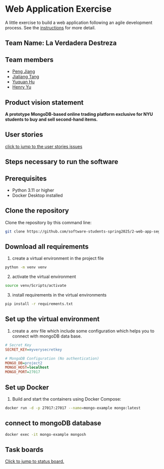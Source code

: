 # Web Application Exercise

A little exercise to build a web application following an agile development process. See the [instructions](instructions.md) for more detail.

## Team Name: La Verdadera Destreza

## Team members

- [Peng Jiang](https://github.com/PengJiang-Victor)
- [Jialiang Tang](https://github.com/JialiangTang1)
- [Yuquan Hu](https://github.com/N-A-E-S)
- [Henry Yu](https://github.com/ky2389)

## Product vision statement

**A prototype MongoDB-based online trading platform exclusive for NYU students to buy and sell second-hand items.**

## User stories

[click to jump to the user stories issues](https://github.com/software-students-spring2025/2-web-app-la-verdadera-destreza/issues)

## Steps necessary to run the software

## Prerequisites
- Python 3.11 or higher
- Docker Desktop installed

## Clone the repository
Clone the repository by this command line:

```sh
git clone https://github.com/software-students-spring2025/2-web-app-segfaultsquad.git <your_dirname>
```

## Download all requirements
1. create a virtual environment in the project file
```sh
python -m venv venv
```
2. activate the virtual environment
```sh
source venv/Scripts/activate
```
3. install requirements in the virtual environments
```sh
pip install -r requirements.txt
```

## Set up the virtual environment
1. create a .env file which include some configuration which helps you to connect with mongoDB data base.

```ini
# Secret Key
SECRET_KEY=myverysecretkey

# MongoDB Configuration (No authentication)
MONGO_DB=project2
MONGO_HOST=localhost
MONGO_PORT=27017
```

## Set up Docker
1. Build and start the containers using Docker Compose:

```sh
docker run -d -p 27017:27017 --name=mongo-example mongo:latest
```

## connect to mongoDB database
```sh
docker exec -it mongo-example mongosh
```



## Task boards

[Click to jump to status board.](https://github.com/orgs/software-students-spring2025/projects/91/views/2)
